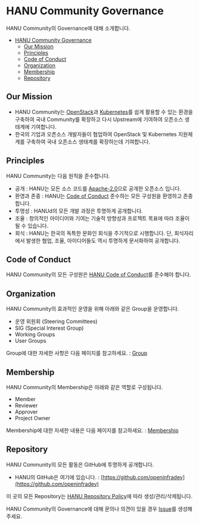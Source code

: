 # HANU Community Governance

HANU Community의 Governance에 대해 소개합니다. 

- [HANU Community Governance](#hanu-community-governance)
  - [Our Mission](#our-mission)
  - [Principles](#principles)
  - [Code of Conduct](#code-of-conduct)
  - [Organization](#organization)
  - [Membership](#membership)
  - [Repository](#repository)


## Our Mission 
- HANU Community는 [OpenStack](https://www.openstack.org/)과 [Kubernetes](https://kubernetes.io/)를 쉽게 활용할 수 있는 환경을 구축하여 국내 Community를 확장하고 다시 Upstream에 기여하여 오픈소스 생태계에 기여합니다. 
- 한국의 기업과 오픈소스 개발자들이 협업하여 OpenStack 및 Kubernetes 지원체계를 구축하여 국내 오픈소스 생태계를 확장하는데 기여합니다. 

## Principles

HANU Community는 다음 원칙을 준수합니다.

* 공개 : HANU는 모든 소스 코드를 [Apache-2.0](https://spdx.org/licenses/Apache-2.0.html)으로 공개한 오픈소스 입니다. 
* 환영과 존중 : HANU는 [Code of Conduct](#code-of-conduct) 준수하는 모든 구성원을 환영하고 존중합니다. 
* 투명성 : HANUd의 모든 개발 과정은 투명하게 공개합니다. 
* 조율 : 창의적인 아이디어와 기여는 기술적 방향성과 프로젝트 목표에 따라 조율이 될 수 있습니다.
* 회식 : HANU는 한국의 독특한 문화인 회식을 주기적으로 시행합니다. 단, 회식자리에서 발생한 협업, 조율, 아이디어들도 역시 투명하게 문서화하여 공개합니다. 

## Code of Conduct

HANU Community의 모든 구성원은 [HANU Code of Conduct](../code-of-conduct.md)를 준수해야 합니다. 


## Organization

HANU Community의 효과적인 운영을 위해 아래와 같은 Group을 운영합니다. 

* 운영 위원회 (Steering Committees)
* SIG (Special Interest Group)
* Working Groups
* User Groups

Group에 대한 자세한 사항은 다음 페이지를 참고하세요. : [Group](./group.md)


## Membership

HANU Community의 Membership은 아래와 같은 역할로 구성됩니다. 

* Member
* Reviewer
* Approver
* Project Owner

Membership에 대한 자세한 내용은 다음 페이지를 참고하세요. : [Membership](./membership.md)


## Repository 

HANU Community의 모든 활동은 GitHub에 투명하게 공개합니다. 

* HANU의 GitHub은 여기에 있습니다. : [https://github.com/openinfradev](https://github.com/openinfradev)

이 곳의 모든 Repository는 [HANU Repository Policy](./repository.md)에 따라 생성/관리/삭제됩니다. 


HANU Community의 Governance에 대해 문의나 의견이 있을 경우 [Issue](https://github.com/openinfradev/community-draft/issues/new)를 생성해주세요. 
